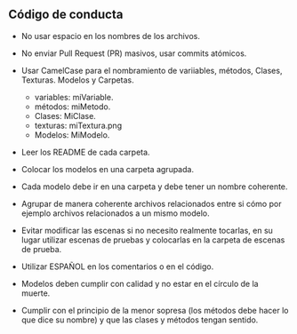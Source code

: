 ﻿## Código de conducta 

- No usar espacio en los nombres de los archivos.

- No enviar Pull Request (PR) masivos, usar commits atómicos.

- Usar CamelCase para el nombramiento de variiables, métodos, Clases, Texturas. Modelos y Carpetas.
	- variables: miVariable.
	- métodos: miMetodo.
	- Clases: MiClase.
	- texturas: miTextura.png
	- Modelos: MiModelo.

- Leer los README de cada carpeta.

- Colocar los modelos en una carpeta agrupada.

- Cada modelo debe ir en una carpeta y debe tener un nombre coherente.

- Agrupar de manera coherente archivos relacionados entre si cómo por ejemplo archivos relacionados a un mismo modelo.

- Evitar modificar las escenas si no necesito realmente tocarlas, en su lugar utilizar escenas de pruebas y colocarlas en la carpeta de escenas de prueba.

- Utilizar ESPAÑOL en los comentarios o en el código.

- Modelos deben cumplir con calidad y no estar en el círculo de la muerte.

- Cumplir con el principio de la menor sopresa (los métodos debe hacer lo que dice su nombre)  y que las clases y métodos tengan sentido.
